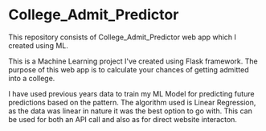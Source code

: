 # College_Admit_Predictor
This repository consists of College_Admit_Predictor web app which I created using ML.

This is a Machine Learning project I've created using Flask framework. The purpose of this web app is to calculate your chances of getting admitted into a college.

I have used previous years data to train my ML Model for predicting future predictions based on the pattern.
The algorithm used is Linear Regression, as the data was linear in nature it was the best option to go with. This can be used for both an API call and also as for direct website interacton.   
